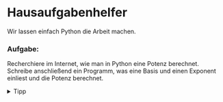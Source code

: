 # Hausaufgabenhelfer

Wir lassen einfach Python die Arbeit machen.

<div class="exercise-box">
  <h3>Aufgabe:</h3>
  <p>Recherchiere im Internet, wie man in Python eine Potenz berechnet. Schreibe anschließend ein Programm, was eine Basis und einen Exponent einliest und die Potenz berechnet.</p>
</div>

<details>

 <summary>Tipp</summary>

Der Anfang des Programms könnte so aussehen:

```python
basis = input("Basis:")
basis = int(basis)

exponent = input("Exponent:")
exponent = int(exponent)

...
```

</details>
